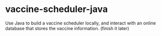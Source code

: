 # vaccine-scheduler-java
Use Java to build a vaccine scheduler locally, and interact with an online database that stores the vaccine information. 
(finish it later)
